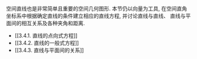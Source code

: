 空间直线也是非常简单且重要的空间几何图形. 本节仍以向量为工具, 在空间直角坐标系中根据确定直线的条件建立相应的直线方程, 并讨论直线与直线、 直线与平面间的相互关系及各种夹角和距离.

- [[3.4.1. 直线的点向式方程]]
- [[3.4.2. 直线的一般式方程]]
- [[3.4.3. 直线与平面间的关系]]